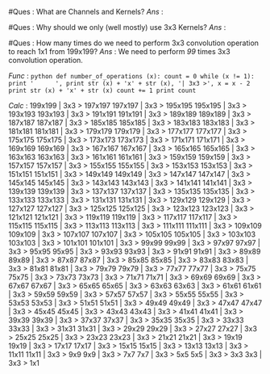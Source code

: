 #Ques : What are Channels and Kernels?
*Ans*  :


#Ques : Why should we only (well mostly) use 3x3 Kernels?
*Ans*  :


#Ques : How many times do we need to perform 3x3 convolution operation to reach 1x1 from 199x199?
*Ans*  : We need to perform *99* times 3x3 convolution operation.

*Func* : ```python
	  def number_of_operations (x):
	        count = 0
	        while (x != 1):
		        print '      ',
		        print str (x) + 'x' + str (x), '| 3x3 >',
		        x = x - 2
		        print str (x) + 'x' + str (x)
		        count += 1
	          print count```

*Calc* : 199x199 | 3x3 > 197x197
       197x197 | 3x3 > 195x195
       195x195 | 3x3 > 193x193
       193x193 | 3x3 > 191x191
       191x191 | 3x3 > 189x189
       189x189 | 3x3 > 187x187
       187x187 | 3x3 > 185x185
       185x185 | 3x3 > 183x183
       183x183 | 3x3 > 181x181
       181x181 | 3x3 > 179x179
       179x179 | 3x3 > 177x177
       177x177 | 3x3 > 175x175
       175x175 | 3x3 > 173x173
       173x173 | 3x3 > 171x171
       171x171 | 3x3 > 169x169
       169x169 | 3x3 > 167x167
       167x167 | 3x3 > 165x165
       165x165 | 3x3 > 163x163
       163x163 | 3x3 > 161x161
       161x161 | 3x3 > 159x159
       159x159 | 3x3 > 157x157
       157x157 | 3x3 > 155x155
       155x155 | 3x3 > 153x153
       153x153 | 3x3 > 151x151
       151x151 | 3x3 > 149x149
       149x149 | 3x3 > 147x147
       147x147 | 3x3 > 145x145
       145x145 | 3x3 > 143x143
       143x143 | 3x3 > 141x141
       141x141 | 3x3 > 139x139
       139x139 | 3x3 > 137x137
       137x137 | 3x3 > 135x135
       135x135 | 3x3 > 133x133
       133x133 | 3x3 > 131x131
       131x131 | 3x3 > 129x129
       129x129 | 3x3 > 127x127
       127x127 | 3x3 > 125x125
       125x125 | 3x3 > 123x123
       123x123 | 3x3 > 121x121
       121x121 | 3x3 > 119x119
       119x119 | 3x3 > 117x117
       117x117 | 3x3 > 115x115
       115x115 | 3x3 > 113x113
       113x113 | 3x3 > 111x111
       111x111 | 3x3 > 109x109
       109x109 | 3x3 > 107x107
       107x107 | 3x3 > 105x105
       105x105 | 3x3 > 103x103
       103x103 | 3x3 > 101x101
       101x101 | 3x3 > 99x99
       99x99 | 3x3 > 97x97
       97x97 | 3x3 > 95x95
       95x95 | 3x3 > 93x93
       93x93 | 3x3 > 91x91
       91x91 | 3x3 > 89x89
       89x89 | 3x3 > 87x87
       87x87 | 3x3 > 85x85
       85x85 | 3x3 > 83x83
       83x83 | 3x3 > 81x81
       81x81 | 3x3 > 79x79
       79x79 | 3x3 > 77x77
       77x77 | 3x3 > 75x75
       75x75 | 3x3 > 73x73
       73x73 | 3x3 > 71x71
       71x71 | 3x3 > 69x69
       69x69 | 3x3 > 67x67
       67x67 | 3x3 > 65x65
       65x65 | 3x3 > 63x63
       63x63 | 3x3 > 61x61
       61x61 | 3x3 > 59x59
       59x59 | 3x3 > 57x57
       57x57 | 3x3 > 55x55
       55x55 | 3x3 > 53x53
       53x53 | 3x3 > 51x51
       51x51 | 3x3 > 49x49
       49x49 | 3x3 > 47x47
       47x47 | 3x3 > 45x45
       45x45 | 3x3 > 43x43
       43x43 | 3x3 > 41x41
       41x41 | 3x3 > 39x39
       39x39 | 3x3 > 37x37
       37x37 | 3x3 > 35x35
       35x35 | 3x3 > 33x33
       33x33 | 3x3 > 31x31
       31x31 | 3x3 > 29x29
       29x29 | 3x3 > 27x27
       27x27 | 3x3 > 25x25
       25x25 | 3x3 > 23x23
       23x23 | 3x3 > 21x21
       21x21 | 3x3 > 19x19
       19x19 | 3x3 > 17x17
       17x17 | 3x3 > 15x15
       15x15 | 3x3 > 13x13
       13x13 | 3x3 > 11x11
       11x11 | 3x3 > 9x9
       9x9 | 3x3 > 7x7
       7x7 | 3x3 > 5x5
       5x5 | 3x3 > 3x3
       3x3 | 3x3 > 1x1
